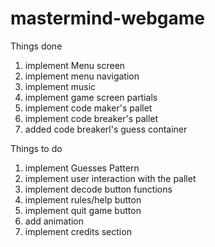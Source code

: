 # mastermind-webgame

Things done
1. implement Menu screen
2. implement menu navigation
3. implement music
4. implement game screen partials
5. implement code maker's pallet
6. implement code breaker's pallet
7. added code breakerl's guess container

Things to do
1. implement Guesses Pattern
2. implement user interaction with the pallet
3. implement decode button functions
4. implement rules/help button
5. implement quit game button
6. add animation
7. implement credits section